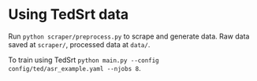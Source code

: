 # Using TedSrt data

Run `python scraper/preprocess.py` to scrape and generate data. Raw data saved at `scraper/`, processed data at `data/`.

To train using TedSrt `python main.py --config config/ted/asr_example.yaml --njobs 8`.